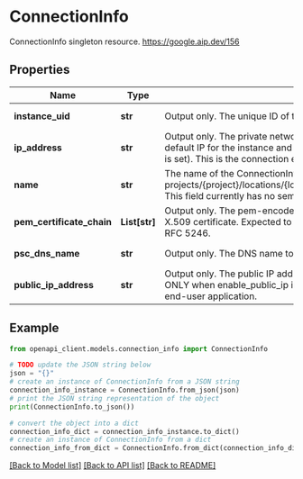 # ConnectionInfo

ConnectionInfo singleton resource. https://google.aip.dev/156

## Properties

Name | Type | Description | Notes
------------ | ------------- | ------------- | -------------
**instance_uid** | **str** | Output only. The unique ID of the Instance. | [optional] [readonly] 
**ip_address** | **str** | Output only. The private network IP address for the Instance. This is the default IP for the instance and is always created (even if enable_public_ip is set). This is the connection endpoint for an end-user application. | [optional] [readonly] 
**name** | **str** | The name of the ConnectionInfo singleton resource, e.g.: projects/{project}/locations/{location}/clusters/*/instances/*/connectionInfo This field currently has no semantic meaning. | [optional] 
**pem_certificate_chain** | **List[str]** | Output only. The pem-encoded chain that may be used to verify the X.509 certificate. Expected to be in issuer-to-root order according to RFC 5246. | [optional] [readonly] 
**psc_dns_name** | **str** | Output only. The DNS name to use with PSC for the Instance. | [optional] [readonly] 
**public_ip_address** | **str** | Output only. The public IP addresses for the Instance. This is available ONLY when enable_public_ip is set. This is the connection endpoint for an end-user application. | [optional] [readonly] 

## Example

```python
from openapi_client.models.connection_info import ConnectionInfo

# TODO update the JSON string below
json = "{}"
# create an instance of ConnectionInfo from a JSON string
connection_info_instance = ConnectionInfo.from_json(json)
# print the JSON string representation of the object
print(ConnectionInfo.to_json())

# convert the object into a dict
connection_info_dict = connection_info_instance.to_dict()
# create an instance of ConnectionInfo from a dict
connection_info_from_dict = ConnectionInfo.from_dict(connection_info_dict)
```
[[Back to Model list]](../README.md#documentation-for-models) [[Back to API list]](../README.md#documentation-for-api-endpoints) [[Back to README]](../README.md)


